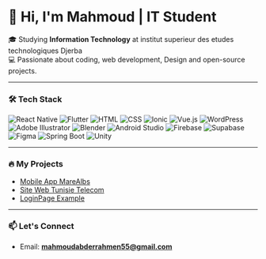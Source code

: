 # 👋 Hi, I'm Mahmoud | IT Student

🎓 Studying **Information Technology** at institut superieur des etudes technologiques Djerba  
💻 Passionate about coding, web development, Design and open-source projects.  

---

### 🛠️ Tech Stack
![React Native](https://img.shields.io/badge/ReactNative-61DAFB?style=flat&logo=react&logoColor=black)
![Flutter](https://img.shields.io/badge/Flutter-02569B?style=flat&logo=flutter&logoColor=white)
![HTML](https://img.shields.io/badge/HTML5-E34F26?style=flat&logo=html5&logoColor=white)
![CSS](https://img.shields.io/badge/CSS3-1572B6?style=flat&logo=css3&logoColor=white)
![Ionic](https://img.shields.io/badge/Ionic-3880FF?style=flat&logo=ionic&logoColor=white)
![Vue.js](https://img.shields.io/badge/Vue.js-4FC08D?style=flat&logo=vue.js&logoColor=white)
![WordPress](https://img.shields.io/badge/WordPress-21759B?style=flat&logo=wordpress&logoColor=white)
![Adobe Illustrator](https://img.shields.io/badge/Adobe%20Illustrator-FF9A00?style=flat&logo=adobeillustrator&logoColor=white)
![Blender](https://img.shields.io/badge/Blender-F5792A?style=flat&logo=blender&logoColor=white)
![Android Studio](https://img.shields.io/badge/Android%20Studio-3DDC84?style=flat&logo=androidstudio&logoColor=white)
![Firebase](https://img.shields.io/badge/Firebase-FFCA28?style=flat&logo=firebase&logoColor=black)
![Supabase](https://img.shields.io/badge/Supabase-3ECF8E?style=flat&logo=supabase&logoColor=white)
![Figma](https://img.shields.io/badge/Figma-F24E1E?style=flat&logo=figma&logoColor=white)
![Spring Boot](https://img.shields.io/badge/SpringBoot-6DB33F?style=flat&logo=springboot&logoColor=white)
![Unity](https://img.shields.io/badge/Unity-000000?style=flat&logo=unity&logoColor=white)

---

### 🔥 My Projects
- [Mobile App MareAlbs](https://github.com/Mahmoud-Benahmed/Marealbs)
- [Site Web Tunisie Telecom]()
- [LoginPage Example]()

---

### 📫 Let's Connect
- Email: **mahmoudabderrahmen55@gmail.com**
